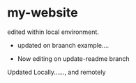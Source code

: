 # my-website


edited within local environment.


- updated on braanch example....


- Now editing on update-readme branch


Updated Locally......, and remotely
